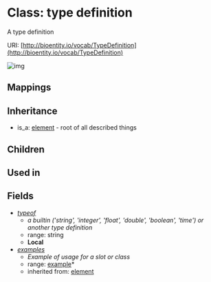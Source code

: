 # Class: type definition


A type definition

URI: [http://bioentity.io/vocab/TypeDefinition](http://bioentity.io/vocab/TypeDefinition)

![img](http://yuml.me/diagram/nofunky;dir:TB/class/\[Element]^-\[TypeDefinition|name(i):string;singular_name(i):string%20%3F;description(i):string%20%3F;note(i):string%20%3F;comment(i):string%20%3F;see_also(i):string%20%3F;flags(i):string%20*;prefixes(i):string%20*;aliases(i):string%20*;mappings(i):string%20*;id_prefixes(i):string%20*;in_subset(i):string%20*;from_schema(i):string%20%3F;alt_descriptions(i):string%20*;typeof:string%20%3F],%20\[TypeDefinition]++-%20examples(i)%20*>\[Example])
## Mappings

## Inheritance

 *  is_a: [element](Element.md) - root of all described things
## Children

## Used in

## Fields

 * _[typeof](typeof.md)_
    * _a builtin ('string', 'integer', 'float', 'double', 'boolean', 'time') or another type definition_
    * range: string
    * __Local__
 * _[examples](examples.md)_
    * _Example of usage for a slot or class_
    * range: [example](Example.md)*
    * inherited from: [element](Element.md)
